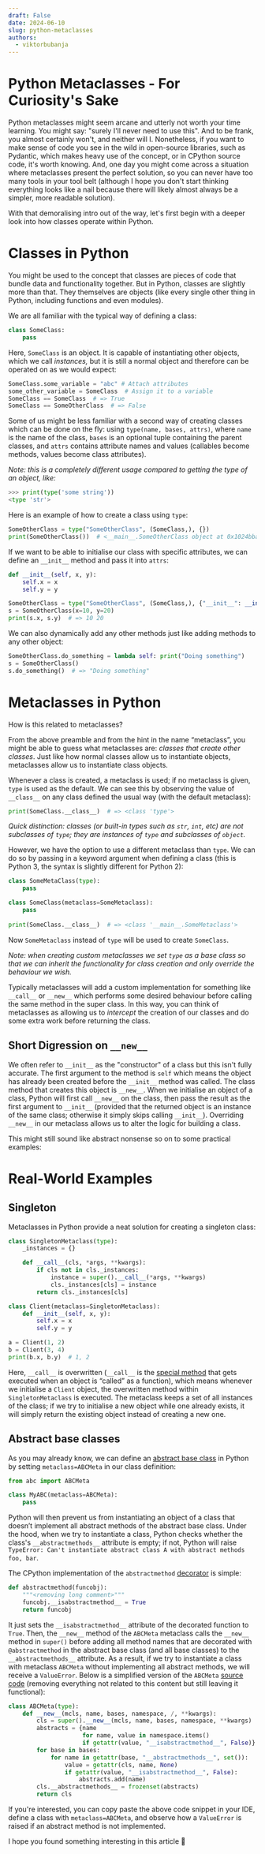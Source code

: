 ```yaml
---
draft: False
date: 2024-06-10
slug: python-metaclasses
authors:
  - viktorbubanja
---
```


# Python Metaclasses - For Curiosity's Sake

Python metaclasses might seem arcane and utterly not worth your time learning. You might say: "surely I'll never need to use this". And to be frank, you almost certainly won't, and neither will I. Nonetheless, if you want to make sense of code you see in the wild in open-source libraries, such as Pydantic, which makes heavy use of the concept, or in CPython source code, it's worth knowing. And, one day you might come across a situation where metaclasses present the perfect solution, so you can never have too many tools in your tool belt (although I hope you don't start thinking everything looks like a nail because there will likely almost always be a simpler, more readable solution).

With that demoralising intro out of the way, let's first begin with a deeper look into how classes operate within Python.

<!-- more -->


# Classes in Python

You might be used to the concept that classes are pieces of code that bundle data and functionality together. But in Python, classes are slightly more than that. They themselves are objects (like every single other thing in Python, including functions and even modules).

We are all familiar with the typical way of defining a class:

```python
class SomeClass:
    pass
```

Here, `SomeClass` is an object. It is capable of instantiating other objects, which we call *instances,* but it is still a normal object and therefore can be operated on as we would expect:

```python
SomeClass.some_variable = "abc" # Attach attributes
some_other_variable = SomeClass  # Assign it to a variable
SomeClass == SomeClass  # => True
SomeClass == SomeOtherClass  # => False
```
Some of us might be less familiar with a second way of creating classes which can be done on the fly: using `type(name, bases, attrs)`, where `name` is the name of the class, `bases` is an optional tuple containing the parent classes, and `attrs` contains attribute names and values (callables become methods, values become class attributes).

*Note: this is a completely different usage compared to getting the type of an object, like:*

```python
>>> print(type('some string'))
<type 'str'>
```

Here is an example of how to create a class using `type`:

```python
SomeOtherClass = type("SomeOtherClass", (SomeClass,), {})
print(SomeOtherClass())  # <__main__.SomeOtherClass object at 0x1024bba30>
```

If we want to be able to initialise our class with specific attributes, we can define an `__init__` method and pass it into `attrs`:

```python
def __init__(self, x, y):
    self.x = x
    self.y = y

SomeOtherClass = type("SomeOtherClass", (SomeClass,), {"__init__": __init__})
s = SomeOtherClass(x=10, y=20)
print(s.x, s.y)  # => 10 20
```

We can also dynamically add any other methods just like adding methods to any other object:

```python
SomeOtherClass.do_something = lambda self: print("Doing something")
s = SomeOtherClass()
s.do_something()  # => "Doing something"
```

# Metaclasses in Python
How is this related to metaclasses?

From the above preamble and from the hint in the name “metaclass”, you might be able to guess what metaclasses are: *classes that create other classes*. Just like how normal classes allow us to instantiate objects, metaclasses allow us to instantiate class objects.

Whenever a class is created, a metaclass is used; if no metaclass is given, `type` is used as the default. We can see this by observing the value of `__class__` on any class defined the usual way (with the default metaclass):

```python
print(SomeClass.__class__)  # => <class 'type'>
```

*Quick distinction: classes (or built-in types such as `str`, `int`, etc) are not subclasses of `type`; they are instances of `type` and subclasses of `object`.*

However, we have the option to use a different metaclass than `type`. We can do so by passing in a keyword argument when defining a class (this is Python 3, the syntax is slightly different for Python 2):

```python
class SomeMetaClass(type):
    pass

class SomeClass(metaclass=SomeMetaclass):
    pass
   
print(SomeClass.__class__)  # => <class '__main__.SomeMetaclass'>
```

Now `SomeMetaclass` instead of `type` will be used to create `SomeClass`.

*Note: when creating custom metaclasses we set `type` as a base class so that we can inherit the functionality for class creation and only override the behaviour we wish.*

Typically metaclasses will add a custom implementation for something like `__call__` or `__new__` which performs some desired behaviour before calling the same method in the super class. In this way, you can think of metaclasses as allowing us to *intercept* the creation of our classes and do some extra work before returning the class.

## Short Digression on `__new__`
We often refer to `__init__` as the "constructor" of a class but this isn't fully accurate. The first argument to the method is `self` which means the object has already been created before the `__init__` method was called. The class method that creates this object is `__new__`. When we initialise an object of a class, Python will first call `__new__` on the class, then pass the result as the first argument to `__init__` (provided that the returned object is an instance of the same class; otherwise it simply skips calling `__init__`). Overriding `__new__` in our metaclass allows us to alter the logic for building a class.

This might still sound like abstract nonsense so on to some practical examples:

# Real-World Examples
## Singleton

Metaclasses in Python provide a neat solution for creating a singleton class:

```python
class SingletonMetaclass(type):
    _instances = {}

    def __call__(cls, *args, **kwargs):
        if cls not in cls._instances:
            instance = super().__call__(*args, **kwargs)
            cls._instances[cls] = instance
        return cls._instances[cls]

class Client(metaclass=SingletonMetaclass):
    def __init__(self, x, y):
        self.x = x
        self.y = y

a = Client(1, 2)
b = Client(3, 4)
print(b.x, b.y)  # 1, 2
```

Here, `__call__` is overwritten (`__call__` is the [special method](https://docs.python.org/3/reference/datamodel.html#specialnames) that gets executed when an object is “called” as a function), which means whenever we initialise a `Client` object, the overwritten method within `SingletonMetaclass` is executed. The metaclass keeps a set of all instances of the class; if we try to initialise a new object while one already exists, it will simply return the existing object instead of creating a new one.

## Abstract base classes

As you may already know, we can define an [abstract base class](https://docs.python.org/3/library/abc.html) in Python by setting `metaclass=ABCMeta` in our class definition:

```python
from abc import ABCMeta

class MyABC(metaclass=ABCMeta):
    pass
```

Python will then prevent us from instantiating an object of a class that doesn’t implement all abstract methods of the abstract base class. Under the hood, when we try to instantiate a class, Python checks whether the class's `__abstractmethods__` attribute is empty; if not, Python will raise `TypeError: Can't instantiate abstract class A with abstract methods foo, bar`.

The CPython implementation of the `abstractmethod`  [decorator](https://github.com/python/cpython/blob/99d945c0c006e3246ac00338e37c443c6e08fc5c/Lib/abc.py) is simple:

```python
def abstractmethod(funcobj):
    """<removing long comment>"""
    funcobj.__isabstractmethod__ = True
    return funcobj
```

It just sets the `__isabstractmethod__` attribute of the decorated function to `True`. Then, the `__new__` method of the `ABCMeta` metaclass calls the `__new__` method in `super()` before adding all method names that are decorated with `@abstractmethod` in the abstract base class (and all base classes) to the `__abstractmethods__` attribute. As a result, if we try to instantiate a class with metaclass `ABCMeta` without implementing all abstract methods, we will receive a `ValueError`. Below is a simplified version of the `ABCMeta` [source code](https://github.com/python/cpython/blob/main/Lib/_py_abc.py) (removing everything not related to this content but still leaving it functional):

```python
class ABCMeta(type):
    def __new__(mcls, name, bases, namespace, /, **kwargs):
        cls = super().__new__(mcls, name, bases, namespace, **kwargs)
        abstracts = {name
                     for name, value in namespace.items()
                     if getattr(value, "__isabstractmethod__", False)}
        for base in bases:
            for name in getattr(base, "__abstractmethods__", set()):
                value = getattr(cls, name, None)
                if getattr(value, "__isabstractmethod__", False):
                    abstracts.add(name)
        cls.__abstractmethods__ = frozenset(abstracts)
        return cls
```
If you're interested, you can copy paste the above code snippet in your IDE, define a class with `metaclass=ABCMeta`, and observe how a `ValueError` is raised if an abstract method is not implemented.

I hope you found something interesting in this article 🙂
